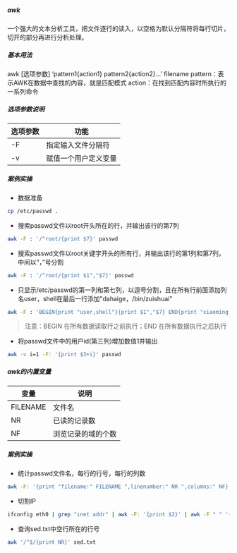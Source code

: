 ##### awk
一个强大的文本分析工具，把文件逐行的读入，以空格为默认分隔符将每行切片，切开的部分再进行分析处理。
##### 基本用法
awk [选项参数] ‘pattern1{action1}  pattern2{action2}...’ filename
pattern：表示AWK在数据中查找的内容，就是匹配模式
action：在找到匹配内容时所执行的一系列命令
##### 选项参数说明
选项参数 | 功能
--- | ---
-F | 指定输入文件分隔符
-v | 赋值一个用户定义变量
##### 案例实操
- 数据准备
```sh
cp /etc/passwd .
```
- 搜索passwd文件以root开头所在的行，并输出该行的第7列
```sh
awk -F : '/^root/{print $7}' passwd
```
- 搜索passwd文件以root关键字开头的所有行，并输出该行的第1列和第7列，中间以“，”号分割
```sh
awk -F : '/^root/{print $1","$7}' passwd
```
- 只显示/etc/passwd的第一列和第七列，以逗号分割，且在所有行前面添加列名user，shell在最后一行添加"dahaige，/bin/zuishuai"
```sh
awk -F : 'BEGIN{print "user,shell"}{print $1","$7} END{print "xiaoming,/bin/xiaoming"}' passwd
```
> 注意：BEGIN 在所有数据读取行之前执行；END 在所有数据执行之后执行

- 将passwd文件中的用户id(第三列)增加数值1并输出
```sh
awk -v i=1 -F: '{print $3+i}' passwd
```

##### awk的内置变量
变量 | 说明
--- | ---
FILENAME | 文件名
NR | 已读的记录数
NF | 浏览记录的域的个数
##### 案例实操
- 统计passwd文件名，每行的行号，每行的列数
```sh
awk -F: '{print "filename:" FILENAME ",linenumber:" NR ",columns:" NF}' passwd
```
- 切割IP
```sh
ifconfig eth0 | grep "inet addr" | awk -F: '{print $2}' | awk -F " " '{print $1}'
```
- 查询sed.txt中空行所在的行号
```sh
awk '/^$/{print NR}' sed.txt
```
